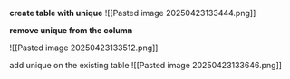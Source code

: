 

**create table with unique**
![[Pasted image 20250423133444.png]]


**remove unique from the column**

![[Pasted image 20250423133512.png]]


add unique on the existing table
![[Pasted image 20250423133646.png]]

